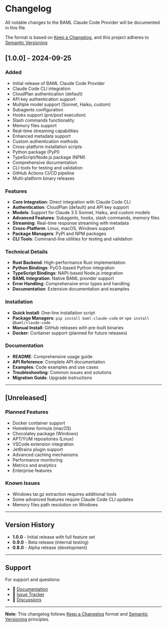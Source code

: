 # Changelog

All notable changes to the BAML Claude Code Provider will be documented in this file.

The format is based on [Keep a Changelog](https://keepachangelog.com/en/1.0.0/),
and this project adheres to [Semantic Versioning](https://semver.org/spec/v2.0.0.html).

## [1.0.0] - 2024-09-25

### Added
- Initial release of BAML Claude Code Provider
- Claude Code CLI integration
- CloudPlan authentication (default)
- API key authentication support
- Multiple model support (Sonnet, Haiku, custom)
- Subagents configuration
- Hooks support (pre/post execution)
- Slash commands functionality
- Memory files support
- Real-time streaming capabilities
- Enhanced metadata support
- Custom authentication methods
- Cross-platform installation scripts
- Python package (PyPI)
- TypeScript/Node.js package (NPM)
- Comprehensive documentation
- CLI tools for testing and validation
- GitHub Actions CI/CD pipeline
- Multi-platform binary releases

### Features
- **Core Integration**: Direct integration with Claude Code CLI
- **Authentication**: CloudPlan (default) and API key support
- **Models**: Support for Claude 3.5 Sonnet, Haiku, and custom models
- **Advanced Features**: Subagents, hooks, slash commands, memory files
- **Streaming**: Real-time response streaming with metadata
- **Cross-Platform**: Linux, macOS, Windows support
- **Package Managers**: PyPI and NPM packages
- **CLI Tools**: Command-line utilities for testing and validation

### Technical Details
- **Rust Backend**: High-performance Rust implementation
- **Python Bindings**: PyO3-based Python integration
- **TypeScript Bindings**: NAPI-based Node.js integration
- **BAML Integration**: Native BAML provider support
- **Error Handling**: Comprehensive error types and handling
- **Documentation**: Extensive documentation and examples

### Installation
- **Quick Install**: One-line installation script
- **Package Managers**: `pip install baml-claude-code` or `npm install @baml/claude-code`
- **Manual Install**: GitHub releases with pre-built binaries
- **Docker**: Container support (planned for future releases)

### Documentation
- **README**: Comprehensive usage guide
- **API Reference**: Complete API documentation
- **Examples**: Code examples and use cases
- **Troubleshooting**: Common issues and solutions
- **Migration Guide**: Upgrade instructions

---

## [Unreleased]

### Planned Features
- Docker container support
- Homebrew formula (macOS)
- Chocolatey package (Windows)
- APT/YUM repositories (Linux)
- VSCode extension integration
- JetBrains plugin support
- Advanced caching mechanisms
- Performance monitoring
- Metrics and analytics
- Enterprise features

### Known Issues
- Windows tar.gz extraction requires additional tools
- Some advanced features require Claude Code CLI updates
- Memory files path resolution on Windows

---

## Version History

- **1.0.0** - Initial release with full feature set
- **0.9.0** - Beta release (internal testing)
- **0.8.0** - Alpha release (development)

---

## Support

For support and questions:
- 📖 [Documentation](https://github.com/ViperJuice/baml-cc#readme)
- 🐛 [Issue Tracker](https://github.com/ViperJuice/baml-cc/issues)
- 💬 [Discussions](https://github.com/ViperJuice/baml-cc/discussions)

---

**Note**: This changelog follows [Keep a Changelog](https://keepachangelog.com/) format and [Semantic Versioning](https://semver.org/) principles.


